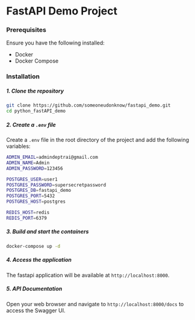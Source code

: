 # FastAPI Demo Project

### Prerequisites

Ensure you have the following installed:

- Docker
- Docker Compose

### Installation

##### 1. Clone the repository

```bash
git clone https://github.com/someoneudonknow/fastapi_demo.git
cd python_fastAPI_demo
```

##### 2. Create a `.env` file

Create a `.env` file in the root directory of the project and add the following variables:

```bash
ADMIN_EMAIL=admindeptrai@gmail.com
ADMIN_NAME=Admin
ADMIN_PASSWORD=123456

POSTGRES_USER=user1
POSTGRES_PASSWORD=supersecretpassword
POSTGRES_DB=fastapi_demo
POSTGRES_PORT=5432
POSTGRES_HOST=postgres

REDIS_HOST=redis
REDIS_PORT=6379
```

##### 3. Build and start the containers

```bash
docker-compose up -d
```

##### 4. Access the application

The fastapi application will be available at `http://localhost:8000`.

##### 5. API Documentation

Open your web browser and navigate to `http://localhost:8000/docs` to access the Swagger UI.
